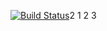 [![Build Status](https://travis-ci.org/DamirNurm/Trav-cl.svg?branch=master)](https://travis-ci.org/DamirNurm/Trav-cl)2
1
2
3
